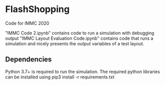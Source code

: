 # FlashShopping
Code for IMMC 2020

"IMMC Code 2.ipynb" contains code to run a simulation with debugging output
"IMMC Layout Evaluation Code.ipynb" contains code that runs a simulation and nicely presents the output variables of a test layout.


## Dependencies
Python 3.7+ is required to run the simulation. The required python libraries can be installed using
</pre>pip3 install -r requirements.txt</pre>